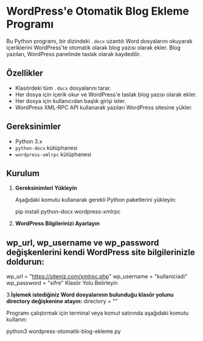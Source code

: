 # WordPress'e Otomatik Blog Ekleme Programı

Bu Python programı, bir dizindeki `.docx` uzantılı Word dosyalarını okuyarak içeriklerini WordPress'te otomatik olarak blog yazısı olarak ekler. Blog yazıları, WordPress panelinde taslak olarak kaydedilir.

## Özellikler

- Klasördeki tüm `.docx` dosyalarını tarar.
- Her dosya için içerik okur ve WordPress'e taslak blog yazısı olarak ekler.
- Her dosya için kullanıcıdan başlık girişi ister.
- WordPress XML-RPC API kullanarak yazıları WordPress sitesine yükler.

## Gereksinimler

- Python 3.x
- `python-docx` kütüphanesi
- `wordpress-xmlrpc` kütüphanesi

## Kurulum

1. **Gereksinimleri Yükleyin**

   Aşağıdaki komutu kullanarak gerekli Python paketlerini yükleyin:
   

   pip install python-docx wordpress-xmlrpc

2. **WordPress Bilgilerinizi Ayarlayın**

## wp_url, wp_username ve wp_password değişkenlerini kendi WordPress site bilgilerinizle doldurun:
wp_url = "https://siteniz.com/xmlrpc.php"
wp_username = "kullaniciadi"
wp_password = "sifre"
Klasör Yolu Belirleyin

3.**İşlemek istediğiniz Word dosyalarının bulunduğu klasör yolunu directory değişkenine atayın:**
directory = ""

Programı çalıştırmak için terminal veya komut satırında aşağıdaki komutu kullanın:

python3 wordpress-otomatik-blog-ekleme.py
